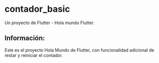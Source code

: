# contador_basic

Un proyecto de Flutter - Hola mundo Flutter.

## Información:

Este es el proyecto Hola Mundo de Flutter, con funcionalidad adicional de restar y reiniciar el contador.
